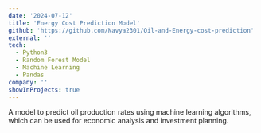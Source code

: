```yaml
---
date: '2024-07-12'
title: 'Energy Cost Prediction Model'
github: 'https://github.com/Navya2301/Oil-and-Energy-cost-prediction'
external: ''
tech:
  - Python3
  - Random Forest Model
  - Machine Learning
  - Pandas
company: ''
showInProjects: true
---
```


A model to predict oil production rates using machine learning algorithms, which can be used for economic analysis and investment planning.
